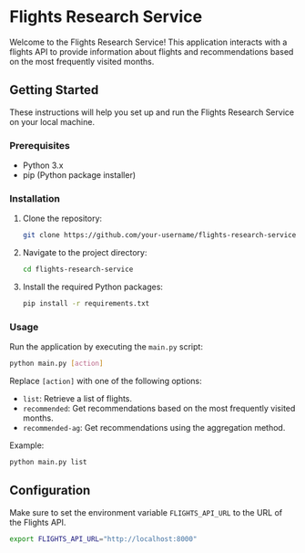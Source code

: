 
# Flights Research Service

Welcome to the Flights Research Service! This application interacts with a flights API to provide information about flights and recommendations based on the most frequently visited months.

## Getting Started

These instructions will help you set up and run the Flights Research Service on your local machine.

### Prerequisites

- Python 3.x
- pip (Python package installer)

### Installation

1. Clone the repository:

   ```bash
   git clone https://github.com/your-username/flights-research-service.git
   ```

2. Navigate to the project directory:

   ```bash
   cd flights-research-service
   ```

3. Install the required Python packages:

   ```bash
   pip install -r requirements.txt
   ```

### Usage

Run the application by executing the `main.py` script:

```bash
python main.py [action]
```

Replace `[action]` with one of the following options:
- `list`: Retrieve a list of flights.
- `recommended`: Get recommendations based on the most frequently visited months.
- `recommended-ag`: Get recommendations using the aggregation method.

Example:

```bash
python main.py list
```

## Configuration

Make sure to set the environment variable `FLIGHTS_API_URL` to the URL of the Flights API.

```bash
export FLIGHTS_API_URL="http://localhost:8000"
```

